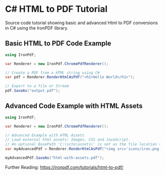 # C# HTML to PDF Tutorial
Source code tutorial showing basic and advanced Html to PDF conversions in C# using the IronPDF library.

## Basic HTML to PDF Code Example
```csharp
using IronPdf;

var Renderer = new IronPdf.ChromePdfRenderer();

// Create a PDF from a HTML string using C#
var pdf = Renderer.RenderHtmlAsPdf("<h1>Hello World</h1>");

// Export to a file or Stream
pdf.SaveAs("output.pdf");
```
## Advanced Code Example with HTML Assets
```csharp
using IronPdf;

var Renderer = new IronPdf.ChromePdfRenderer();

// Advanced Example with HTML Assets
// Load external html assets: Images, CSS and JavaScript.
// An optional BasePath 'C:\site\assets\' is set as the file location to load assets from 
var myAdvancedPdf = Renderer.RenderHtmlAsPdf("<img src='icons/iron.png'>", @"C:\site\assets\");

myAdvancedPdf.SaveAs("html-with-assets.pdf");
```

Further Reading: https://ironpdf.com/tutorials/html-to-pdf/
